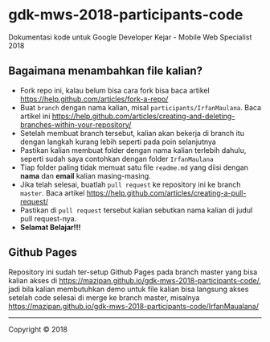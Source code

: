 # gdk-mws-2018-participants-code

Dokumentasi kode untuk Google Developer Kejar - Mobile Web Specialist 2018

## Bagaimana menambahkan file kalian?

+ Fork repo ini, kalau belum bisa cara fork bisa baca artikel https://help.github.com/articles/fork-a-repo/
+ Buat `branch` dengan nama kalian, misal `participants/IrfanMaulana`. Baca artikel ini https://help.github.com/articles/creating-and-deleting-branches-within-your-repository/
+ Setelah membuat branch tersebut, kalian akan bekerja di branch itu dengan langkah kurang lebih seperti pada poin selanjutnya
+ Pastikan kalian membuat folder dengan nama kalian terlebih dahulu, seperti sudah saya contohkan dengan folder `IrfanMaulana`
+ Tiap folder paling tidak memuat satu file `readme.md` yang diisi dengan **nama** dan **email** kalian masing-masing.
+ Jika telah selesai, buatlah `pull request` ke repository ini ke branch `master`. Baca artikel https://help.github.com/articles/creating-a-pull-request/ 
+ Pastikan di `pull request` tersebut kalian sebutkan nama kalian di judul pull request-nya.
+ **Selamat Belajar!!!**

## Github Pages


Repository ini sudah ter-setup Github Pages pada branch master yang bisa kalian akses di https://mazipan.github.io/gdk-mws-2018-participants-code/, jadi bila kalian membutuhkan demo untuk file kalian bisa langsung akses setelah code selesai di merge ke branch master, misalnya https://mazipan.github.io/gdk-mws-2018-participants-code/IrfanMaualana/

--------

Copyright © 2018

